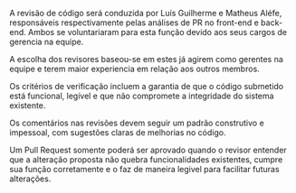 A revisão de código será conduzida por Luís Guilherme e Matheus Aléfe, responsáveis respectivamente pelas análises de PR no front-end e back-end. Ambos se voluntariaram para esta função devido aos seus cargos de gerencia na equipe.

A escolha dos revisores baseou-se em estes já agirem como gerentes na equipe e terem maior experiencia em relação aos outros membros.

Os critérios de verificação incluem a garantia de que o código submetido está funcional, legível e que não compromete a integridade do sistema existente.

Os comentários nas revisões devem seguir um padrão construtivo e impessoal, com sugestões claras de melhorias no código.

Um Pull Request somente poderá ser aprovado quando o revisor entender que a alteração proposta não quebra funcionalidades existentes, cumpre sua função corretamente e o faz de maneira legivel para facilitar futuras alterações.
